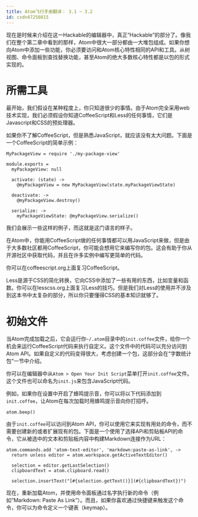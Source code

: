 ```yaml
---
title: Atom飞行手册翻译： 3.1 ~ 3.2
id: csdn47256015
---
```


现在是时候来介绍在这一Hackable的编辑器中，真正“Hackable”的部分了。像我们在整个第二章中看到的那样，Atom中很大一部分都由一大堆包组成。如果你想向Atom中添加一些功能，你必须要访问和Atom核心特性相同的API和工具。从树视图、命令面板到查找替换功能，甚至Atom的绝大多数核心特性都是以包的形式实现的。

# 所需工具

最开始，我们假设在某种程度上，你只知道很少的事情。由于Atom完全采用web技术实现，我们必须假设你知道CoffeeScript和Less的任何事情，它们是Javascript和CSS的预处理器。

如果你不了解CoffeeScript，但是熟悉JavaScript，就应该没有太大问题。下面是一个CoffeeScript的简单示例：

```
MyPackageView = require './my-package-view'

module.exports =
  myPackageView: null

  activate: (state) ->
    @myPackageView = new MyPackageView(state.myPackageViewState)

  deactivate: ->
    @myPackageView.destroy()

  serialize: ->
    myPackageViewState: @myPackageView.serialize()
```

我们会展示一些这样的例子，而这就是这门语言的样子。

在Atom中，你能用CoffeeScript做的任何事情都可以用JavaScript来做，但是由于大多数社区都用CoffeeScript，你可能会想用它来编写你的包。这会有助于你从开源社区中获取代码，并且在许多实例中编写更简单的代码。

你可以在coffeescript.org上面复习CoffeeScript。

Less是源于CSS的简化转换，它向CSS中添加了一些有用的东西，比如变量和函数。你可以在lesscss.org上面复习Less的技巧。但是我们对Less的使用并不涉及到这本书中太复杂的部分，所以你只要懂得CSS的基本知识就够了。

# 初始文件

当Atom完成加载之后，它会运行你`~/.atom`目录中的`init.coffee`文件，给你一个机会来运行CoffeeScript代码来执行自定义。这个文件中的代码可以充分访问到Atom API。如果自定义的代码变得很大，考虑创建一个包，这部分会在“字数统计包”一节中介绍。

你可以在编辑器中从`Atom > Open Your Init Script`菜单打开`init.coffee`文件。这个文件也可以命名为`init.js`来包含JavaScript代码。

例如，如果你在设置中开启了蜂鸣提示音，你可以将以下代码添加到`init.coffee`，让Atom在每次加载时用蜂鸣提示音向你打招呼。

```
atom.beep()
```

由于`init.coffee`可以访问到Atom API，你可以使用它来实现有用处的命令，而不需要创建新的或者扩展现有的包。下面是一个使用了选择APi和剪贴板API的命令，它从被选中的文本和剪贴板内容中构建Markdown连接作为URL：

```
atom.commands.add 'atom-text-editor', 'markdown:paste-as-link', ->
  return unless editor = atom.workspace.getActiveTextEditor()

  selection = editor.getLastSelection()
  clipboardText = atom.clipboard.read()

  selection.insertText("[#{selection.getText()}](#{clipboardText})")
```

现在，重新加载Atom，并使用命令面板通过名字执行新的命令（例如“Markdown: Paste As Link”）。而且，如果你喜欢通过快捷键来触发这个命令，你可以为命令定义一个键表（keymap）。